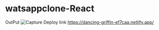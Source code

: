 # watsappclone-React
OutPut 
![Capture](https://github.com/javariyafatima/watsappclone-React/assets/136605050/a3d41706-64a5-4476-88b5-68e208da693d)
Deploy link
https://dancing-griffin-ef7caa.netlify.app/
